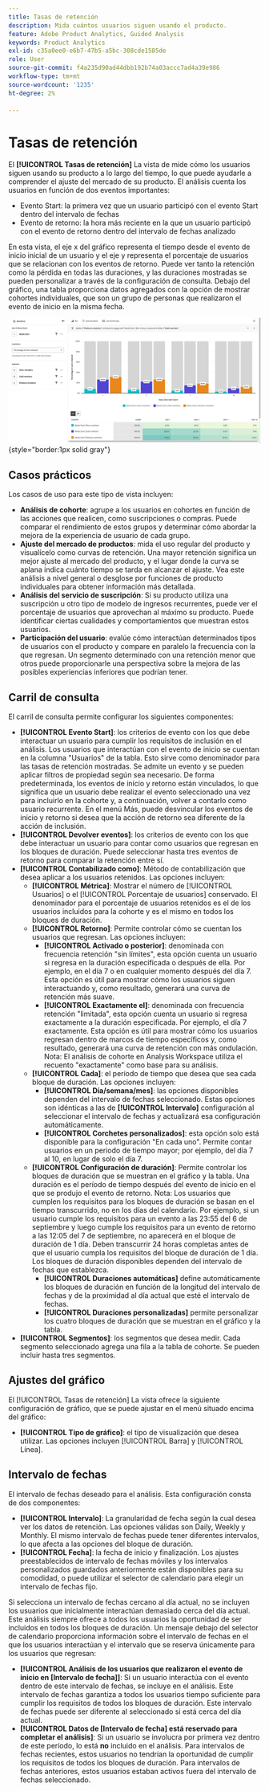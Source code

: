 ```yaml
---
title: Tasas de retención
description: Mida cuántos usuarios siguen usando el producto.
feature: Adobe Product Analytics, Guided Analysis
keywords: Product Analytics
exl-id: c35a0ee0-e6b7-47b5-a5bc-308cde1585de
role: User
source-git-commit: f4a235d90ad44dbb192b74a03accc7ad4a39e986
workflow-type: tm+mt
source-wordcount: '1235'
ht-degree: 2%

---
```


# Tasas de retención

El **[!UICONTROL Tasas de retención]** La vista de mide cómo los usuarios siguen usando su producto a lo largo del tiempo, lo que puede ayudarle a comprender el ajuste del mercado de su producto. El análisis cuenta los usuarios en función de dos eventos importantes:

* Evento Start: la primera vez que un usuario participó con el evento Start dentro del intervalo de fechas
* Evento de retorno: la hora más reciente en la que un usuario participó con el evento de retorno dentro del intervalo de fechas analizado

En esta vista, el eje x del gráfico representa el tiempo desde el evento de inicio inicial de un usuario y el eje y representa el porcentaje de usuarios que se relacionan con los eventos de retorno. Puede ver tanto la retención como la pérdida en todas las duraciones, y las duraciones mostradas se pueden personalizar a través de la configuración de consulta. Debajo del gráfico, una tabla proporciona datos agregados con la opción de mostrar cohortes individuales, que son un grupo de personas que realizaron el evento de inicio en la misma fecha.

![Captura de pantalla Tasas de retención](../assets/retention-rates.png){style="border:1px solid gray"}

## Casos prácticos

Los casos de uso para este tipo de vista incluyen:

* **Análisis de cohorte**: agrupe a los usuarios en cohortes en función de las acciones que realicen, como suscripciones o compras. Puede comparar el rendimiento de estos grupos y determinar cómo abordar la mejora de la experiencia de usuario de cada grupo.
* **Ajuste del mercado de productos**: mida el uso regular del producto y visualícelo como curvas de retención. Una mayor retención significa un mejor ajuste al mercado del producto, y el lugar donde la curva se aplana indica cuánto tiempo se tarda en alcanzar el ajuste. Vea este análisis a nivel general o desglose por funciones de producto individuales para obtener información más detallada.
* **Análisis del servicio de suscripción**: Si su producto utiliza una suscripción u otro tipo de modelo de ingresos recurrentes, puede ver el porcentaje de usuarios que aprovechan al máximo su producto. Puede identificar ciertas cualidades y comportamientos que muestran estos usuarios.
* **Participación del usuario**: evalúe cómo interactúan determinados tipos de usuarios con el producto y compare en paralelo la frecuencia con la que regresan. Un segmento determinado con una retención menor que otros puede proporcionarle una perspectiva sobre la mejora de las posibles experiencias inferiores que podrían tener.

## Carril de consulta

El carril de consulta permite configurar los siguientes componentes:

* **[!UICONTROL Evento Start]**: los criterios de evento con los que debe interactuar un usuario para cumplir los requisitos de inclusión en el análisis. Los usuarios que interactúan con el evento de inicio se cuentan en la columna &quot;Usuarios&quot; de la tabla. Esto sirve como denominador para las tasas de retención mostradas. Se admite un evento y se pueden aplicar filtros de propiedad según sea necesario. De forma predeterminada, los eventos de inicio y retorno están vinculados, lo que significa que un usuario debe realizar el evento seleccionado una vez para incluirlo en la cohorte y, a continuación, volver a contarlo como usuario recurrente. En el menú Más, puede desvincular los eventos de inicio y retorno si desea que la acción de retorno sea diferente de la acción de inclusión.
* **[!UICONTROL Devolver eventos]**: los criterios de evento con los que debe interactuar un usuario para contar como usuarios que regresan en los bloques de duración. Puede seleccionar hasta tres eventos de retorno para comparar la retención entre sí.
* **[!UICONTROL Contabilizado como]**: Método de contabilización que desea aplicar a los usuarios retenidos. Las opciones incluyen: 
   * **[!UICONTROL Métrica]**: Mostrar el número de [!UICONTROL Usuarios] o el [!UICONTROL Porcentaje de usuarios] conservado. El denominador para el porcentaje de usuarios retenidos es el de los usuarios incluidos para la cohorte y es el mismo en todos los bloques de duración.
   * **[!UICONTROL Retorno]**: Permite controlar cómo se cuentan los usuarios que regresan. Las opciones incluyen: 
      * **[!UICONTROL Activado o posterior]**: denominada con frecuencia retención &quot;sin límites&quot;, esta opción cuenta un usuario si regresa en la duración especificada o después de ella. Por ejemplo, en el día 7 o en cualquier momento después del día 7. Esta opción es útil para mostrar cómo los usuarios siguen interactuando y, como resultado, generará una curva de retención más suave.
      * **[!UICONTROL Exactamente el]**: denominada con frecuencia retención &quot;limitada&quot;, esta opción cuenta un usuario si regresa exactamente a la duración especificada. Por ejemplo, el día 7 exactamente. Esta opción es útil para mostrar cómo los usuarios regresan dentro de marcos de tiempo específicos y, como resultado, generará una curva de retención con más ondulación. Nota: El análisis de cohorte en Analysis Workspace utiliza el recuento &quot;exactamente&quot; como base para su análisis.
   * **[!UICONTROL Cada]**: el período de tiempo que desea que sea cada bloque de duración. Las opciones incluyen: 
      * **[!UICONTROL Día/semana/mes]**: las opciones disponibles dependen del intervalo de fechas seleccionado. Estas opciones son idénticas a las de **[!UICONTROL Intervalo]** configuración al seleccionar el intervalo de fechas y actualizará esa configuración automáticamente.
      * **[!UICONTROL Corchetes personalizados]**: esta opción solo está disponible para la configuración &quot;En cada uno&quot;. Permite contar usuarios en un periodo de tiempo mayor; por ejemplo, del día 7 al 10, en lugar de solo el día 7.
   * **[!UICONTROL Configuración de duración]**: Permite controlar los bloques de duración que se muestran en el gráfico y la tabla. Una duración es el período de tiempo después del evento de inicio en el que se produjo el evento de retorno. Nota: Los usuarios que cumplen los requisitos para los bloques de duración se basan en el tiempo transcurrido, no en los días del calendario. Por ejemplo, si un usuario cumple los requisitos para un evento a las 23:55 del 6 de septiembre y luego cumple los requisitos para un evento de retorno a las 12:05 del 7 de septiembre, no aparecerá en el bloque de duración de 1 día. Deben transcurrir 24 horas completas antes de que el usuario cumpla los requisitos del bloque de duración de 1 día. Los bloques de duración disponibles dependen del intervalo de fechas que establezca.
      * **[!UICONTROL Duraciones automáticas]** define automáticamente los bloques de duración en función de la longitud del intervalo de fechas y de la proximidad al día actual que esté el intervalo de fechas.
      * **[!UICONTROL Duraciones personalizadas]** permite personalizar los cuatro bloques de duración que se muestran en el gráfico y la tabla.
* **[!UICONTROL Segmentos]**: los segmentos que desea medir. Cada segmento seleccionado agrega una fila a la tabla de cohorte. Se pueden incluir hasta tres segmentos.

## Ajustes del gráfico

El [!UICONTROL Tasas de retención] La vista ofrece la siguiente configuración de gráfico, que se puede ajustar en el menú situado encima del gráfico:

* **[!UICONTROL Tipo de gráfico]**: el tipo de visualización que desea utilizar. Las opciones incluyen [!UICONTROL Barra] y [!UICONTROL Línea].

## Intervalo de fechas

El intervalo de fechas deseado para el análisis. Esta configuración consta de dos componentes:

* **[!UICONTROL Intervalo]**: La granularidad de fecha según la cual desea ver los datos de retención. Las opciones válidas son Daily, Weekly y Monthly. El mismo intervalo de fechas puede tener diferentes intervalos, lo que afecta a las opciones del bloque de duración.
* **[!UICONTROL Fecha]**: la fecha de inicio y finalización. Los ajustes preestablecidos de intervalo de fechas móviles y los intervalos personalizados guardados anteriormente están disponibles para su comodidad, o puede utilizar el selector de calendario para elegir un intervalo de fechas fijo.

Si selecciona un intervalo de fechas cercano al día actual, no se incluyen los usuarios que inicialmente interactúan demasiado cerca del día actual. Este análisis siempre ofrece a todos los usuarios la oportunidad de ser incluidos en todos los bloques de duración. Un mensaje debajo del selector de calendario proporciona información sobre el intervalo de fechas en el que los usuarios interactúan y el intervalo que se reserva únicamente para los usuarios que regresan:

* **[!UICONTROL Análisis de los usuarios que realizaron el evento de inicio en [Intervalo de fecha]]**: Si un usuario interactúa con el evento dentro de este intervalo de fechas, se incluye en el análisis. Este intervalo de fechas garantiza a todos los usuarios tiempo suficiente para cumplir los requisitos de todos los bloques de duración. Este intervalo de fechas puede ser diferente al seleccionado si está cerca del día actual.
* **[!UICONTROL Datos de [Intervalo de fecha] está reservado para completar el análisis]**: Si un usuario se involucra por primera vez dentro de este período, lo está **no** incluido en el análisis. Para intervalos de fechas recientes, estos usuarios no tendrían la oportunidad de cumplir los requisitos de todos los bloques de duración. Para intervalos de fechas anteriores, estos usuarios estaban activos fuera del intervalo de fechas seleccionado.
